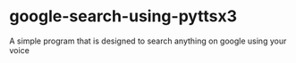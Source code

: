# google-search-using-pyttsx3
A simple program that is designed to search anything on google using your voice
